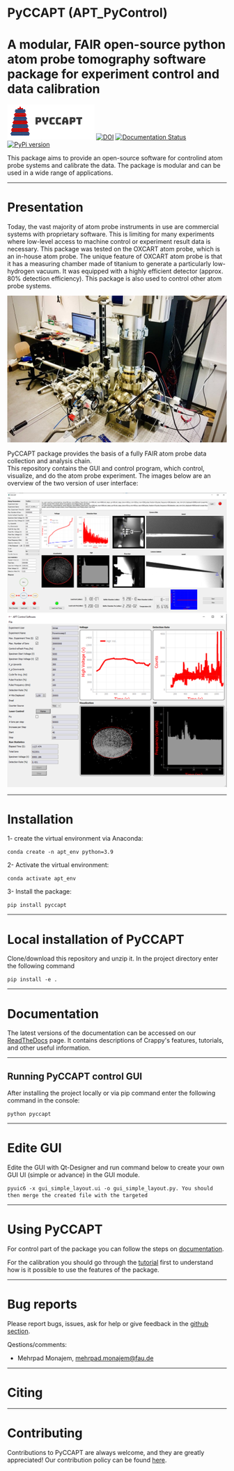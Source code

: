 # PyCCAPT (APT_PyControl)
# A modular, FAIR open-source python atom probe tomography software package for experiment control and data calibration 
![plot](pyccapt/files/logo.png)
[![DOI](https://zenodo.org/badge/DOI/10.5281/zenodo.7588996.svg)](https://doi.org/10.5281/zenodo.7588996)
[![Documentation Status](https://readthedocs.org/projects/pyccapt/badge/?version=latest)](https://pyccapt.readthedocs.io/en/latest/?badge=latest)
[![PyPi version](https://badgen.net/pypi/v/pyccapt/)](https://pypi.org/project/pyccapt)
<!--[![coverage report](https://gitlab.com/jesseds/apav/badges/master/coverage.svg)](https://gitlab.com/jesseds/apav/commits/master)
[![pipeline status](https://gitlab.com/jesseds/apav/badges/master/pipeline.svg)](https://gitlab.com/jesseds/apav/-/commits/master)-->


This package aims to provide an open-source software for controlind atom probe systems and calibrate 
the data. The package is modular and can be used in a wide range of applications.

----------

# Presentation

Today, the vast majority of atom probe instruments in use are commercial systems with proprietary software. 
This is limiting for many experiments where low-level access to machine control or experiment result data is necessary.
This package was tested on the OXCART atom probe, which is an in-house atom probe. 
The unique feature of OXCART atom probe is that it has a measuring chamber made of titanium to generate a particularly low-hydrogen vacuum.
It was equipped with a highly efficient detector (approx. 80% detection efficiency). This package is also used to control
other atom probe systems.

![plot](pyccapt/files/oxcart.png)

PyCCAPT package provides the basis of a fully FAIR atom probe data collection and analysis chain.  
This repository contains the GUI and control program, which control, visualize, and do the atom probe experiment.
The images below are an overview of the two version of user interface:

![plot](pyccapt/files/advance_gui.png)
![plot](pyccapt/files/basic_gui.png)

 ---------------------

#  Installation
1- create the virtual environment via Anaconda:
    
    conda create -n apt_env python=3.9

2- Activate the virtual environment:

    conda activate apt_env

3- Install the package:

    pip install pyccapt

---------------------

# Local installation of PyCCAPT

Clone/download this repository and unzip it. In the project directory enter the following command


    pip install -e .




--------------
# Documentation

The latest versions of the documentation can be accessed on our
[ReadTheDocs](https://pyccapt.readthedocs.io/en/latest/?#) page. It contains descriptions of
Crappy's features, tutorials, and other useful information.

--------------------
## Running PyCCAPT control GUI

After installing the project locally or via pip command enter the following command in the console:


    python pyccapt



--------------------

# Edite GUI 

Edite the GUI with Qt-Designer and run command below to create your own GUI
UI (simple or advance) in the GUI module. 

    pyuic6 -x gui_simple_layout.ui -o gui_simple_layout.py. You should then merge the created file with the targeted 
---------------------
# Using PyCCAPT

For control part of the package you can follow the steps on [documentation](https://pyccapt.readthedocs.io/en/latest/configuration.html).

For the calibration you should go through the [tutorial](https://pyccapt.readthedocs.io/en/latest/tutorials.html) first to understand how is it possible 
to use the features of the package.

------------------
# Bug reports

Please report bugs, issues, ask for help or give feedback in the [github section](https://github.com/mmonajem/pyccapt/issues).

Qestions/comments:
  - Mehrpad Monajem, mehrpad.monajem@fau.de


-----------
# Citing 

-----------
# Contributing 

Contributions to PyCCAPT are always welcome, and they are greatly appreciated! Our contribution 
policy can be found [here](https://github.com/mmonajem/pyccapt/blob/main/CONTRIBUTING.md).

